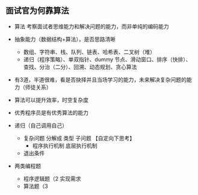 ## 面试官为何靠算法
   - 算法 考察面试者思维能力和解决问题的能力，而非单纯的编码能力
   - 抽象能力（数据结构+算法），是否思路清晰
     - 数组、字符串、栈、队列、链表、哈希表、二叉树（堆）
     - 递归（程序策略）、单双指针、dummy 节点、滑动窗口、排序（快排）、查找、分治（二分）、回溯、动态规划、贪心算法
   - 有3道，半道很难，看是否抉择并且当场学习的能力，未来解决复杂问题的能力（师徒关系）
   - 算法可以提升效率，时空复杂度
   - 优秀程序员是有优秀算法的能力
   
- 递归（自己调用自己）
  - 复杂问题 分解成 类型 子问题 【自定向下思考】
    - 程序执行机制 底层执行机制
  - 退出条件

- 两类编程题
  - 程序逻辑题（2 实现需求
  - 算法题（3 
  